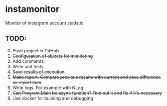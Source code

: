 # instamonitor
Monitor of Instagram account statistic

TODO:
-----
0. ~~Push project in GitHub~~
1. ~~Configuration of objects for monitoring~~
2. Add comments
3. Write unit tests
4. ~~Save results of execution~~
5. ~~Make report. Compare previous results with current and save difference as report item~~
6. Write logs. For example with NLog
7. ~~Can Program.Main be async function? Find out it and fix if it's necessary~~
8. Use docker for building and debugging
